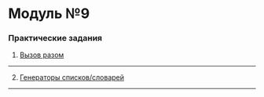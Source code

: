# Модуль №9
### Практические задания
1. [Вызов разом](module_9_1.py)
___
2. [Генераторы списков/словарей](module_9_2.py)
___
